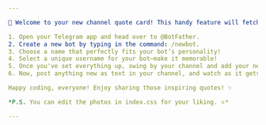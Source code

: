 ```yaml
---

🌟 Welcome to your new channel quote card! This handy feature will fetch the latest quote from your channel effortlessly. Ready to set it up? Just follow these simple steps:

1. Open your Telegram app and head over to @BotFather.
2. Create a new bot by typing in the command: /newbot.
3. Choose a name that perfectly fits your bot’s personality!
4. Select a unique username for your bot—make it memorable!
5. Once you've set everything up, swing by your channel and add your newly created bot as an Admin.
6. Now, post anything new as text in your channel, and watch as it gets displayed beautifully!

Happy coding, everyone! Enjoy sharing those inspiring quotes! ✨ 

*P.S. You can edit the photos in index.css for your liking. ⭐*

--- 
```

